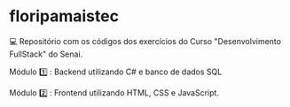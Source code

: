 # floripamaistec

:computer:   Repositório com os códigos dos exercícios do Curso "Desenvolvimento FullStack" do Senai.


Módulo 	:one: :  Backend utilizando C# e banco de dados SQL 

Módulo 	:two: :  Frontend utilizando HTML, CSS e JavaScript.
